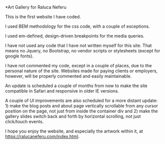 *Art Gallery for Raluca Neferu

This is the first website I have coded. 

I used BEM methodology for the css code, with a couple of exceptions. 

I used em-defined, design-driven breakpoints for the media queries. 

I have not used any code that I have not written myself for this site. That means no Jquery, no Bootstrap, no vendor scripts or stylesheets (except for google fonts).

I have not commented my code, except in a couple of places, due to the personal nature of the site. Websites made for paying clients or employers, however, will be properly commented and easily maintainable.

An update is scheduled a couple of months from now to make the site compatible in Safari and responsive in older IE versions. 

A couple of UI improvements are also scheduled for a more distant update: 1) make the blog posts and about page vertically scrollable from any cursor position on the page, not just from inside the container div and 2) make the gallery slides switch back and forth by horizontal scrolling, not just click/touch events.

I hope you enjoy the website, and especially the artwork within it, at https://ralucaneferu.com/index.html.


